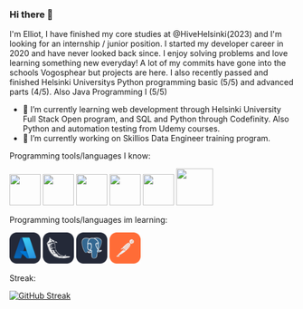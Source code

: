 ### Hi there 👋 

I'm Elliot, I have finished my core studies at @HiveHelsinki(2023) and I'm looking for an internship / junior position. I started my developer career in 2020 and have never looked back since.
I enjoy solving problems and love learning something new everyday! A lot of my commits have gone into the schools Vogosphear but projects are here. I also recently passed and finished Helsinki Universitys Python programming basic (5/5) and advanced parts (4/5). Also Java Programming I (5/5)

- 🌱 I’m currently learning web development through Helsinki University Full Stack Open program, and SQL and Python through Codefinity. Also Python and automation testing from Udemy courses.
- 🔭 I’m currently working on Skillios Data Engineer training program.

Programming tools/languages I know:

<img src="https://cdn.jsdelivr.net/gh/devicons/devicon/icons/c/c-original.svg" width="55" height="55" />   <img src="https://cdn.jsdelivr.net/gh/devicons/devicon/icons/python/python-original.svg" width="55" height="55" />   <img src="https://cdn.jsdelivr.net/gh/devicons/devicon/icons/vscode/vscode-original.svg" width="55" height="55" />      <img src="https://cdn.jsdelivr.net/gh/devicons/devicon/icons/github/github-original.svg" width="55" height= "55" />
<img src="https://cdn.jsdelivr.net/gh/devicons/devicon/icons/java/java-original.svg" width="55" height="55" />
<img src="https://cdn.jsdelivr.net/gh/devicons/devicon/icons/mysql/mysql-plain-wordmark.svg" width="65" height="65"/>



Programming tools/languages im learning:

<img src="https://github.com/tandpfun/skill-icons/blob/main/icons/Azure-Dark.svg" width="55" height="55" /> <img src="https://github.com/tandpfun/skill-icons/blob/main/icons/Flask-Dark.svg" width="55" height="55" /> 
<img src="https://github.com/tandpfun/skill-icons/blob/main/icons/PostgreSQL-Dark.svg" width="55" height="55" /> 
<img src="https://github.com/tandpfun/skill-icons/blob/main/icons/Postman.svg" width="55" height="55" /> 

 Streak:
 
 [![GitHub Streak](https://streak-stats.demolab.com?user=egalibert&theme=tokyonight)](https://git.io/streak-stats)
 
          
<!--

 Most used:
 
 ![Top Langs](https://github-readme-stats.vercel.app/api/top-langs/?username=egalibert&theme=tokyonight&layout=compact)
 
**egalibert/egalibert** is a ✨ _special_ ✨ repository because its `README.md` (this file) appears on your GitHub profile.

Here are some ideas to get you started:

 Streak:
 
 [![GitHub Streak](https://streak-stats.demolab.com?user=egalibert&theme=tokyonight)](https://git.io/streak-stats)
 
 Stats:
 
 ![Anurag's GitHub stats](https://github-readme-stats.vercel.app/api?username=egalibert&theme=tokyonight)

- 🔭 I’m currently working on ...
- 🌱 I’m currently learning ...
- 👯 I’m looking to collaborate on ...
- 🤔 I’m looking for help with ...
- 💬 Ask me about ...
- 📫 How to reach me: ...
- 😄 Pronouns: ...
- ⚡ Fun fact: ...
-->
